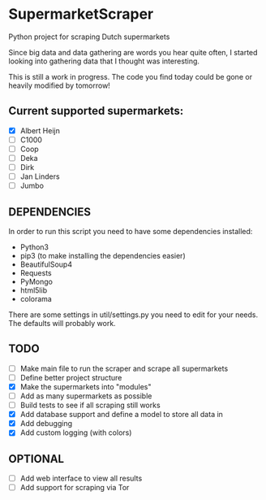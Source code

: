 SupermarketScraper
==================

Python project for scraping Dutch supermarkets

Since big data and data gathering are words you hear quite often, I started looking into gathering data that I thought was interesting.

This is still a work in progress. The code you find today could be gone or heavily modified by tomorrow!

## Current supported supermarkets:
- [x] Albert Heijn
- [ ] C1000
- [ ] Coop
- [ ] Deka
- [ ] Dirk
- [ ] Jan Linders
- [ ] Jumbo

## DEPENDENCIES
In order to run this script you need to have some dependencies installed:
* Python3
* pip3 (to make installing the dependencies easier)
* BeautifulSoup4
* Requests
* PyMongo
* html5lib
* colorama

There are some settings in util/settings.py you need to edit for your needs. The defaults will probably work.

## TODO
- [ ] Make main file to run the scraper and scrape all supermarkets
- [ ] Define better project structure
- [x] Make the supermarkets into "modules"
- [ ] Add as many supermarkets as possible
- [ ] Build tests to see if all scraping still works
- [x] Add database support and define a model to store all data in
- [x] Add debugging
- [x] Add custom logging (with colors)

## OPTIONAL
- [ ] Add web interface to view all results
- [ ] Add support for scraping via Tor